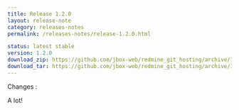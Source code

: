 ```yaml
---
title: Release 1.2.0
layout: release-note
category: releases-notes
permalink: /releases-notes/release-1.2.0.html

status: latest stable
version: 1.2.0
download_zip: https://github.com/jbox-web/redmine_git_hosting/archive/1.2.0.zip
download_tar: https://github.com/jbox-web/redmine_git_hosting/archive/1.2.0.tar.gz
---
```


Changes :

A lot!
